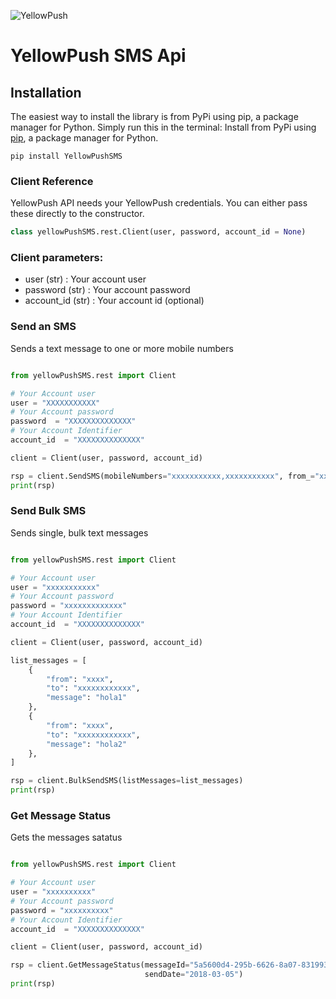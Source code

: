 ![YellowPush](https://www.identidadsms.net/yellowpush/wp-content/uploads/2018/02/logo-Yellow-Push.png)

# YellowPush SMS Api


## Installation

The easiest way to install the library is from PyPi using pip, a package manager for Python. Simply run this in the terminal:
Install from PyPi using [pip](http://www.pip-installer.org/en/latest/), a
package manager for Python.

    pip install YellowPushSMS
    
    
### Client Reference  
YellowPush API needs your YellowPush credentials. You can either pass these directly to the constructor.

```python  
class yellowPushSMS.rest.Client(user, password, account_id = None)

```

### Client parameters:	

- user (str) : Your account user
- password (str) : Your account password 
- account_id (str) : Your account id (optional)
   

### Send an SMS

Sends a text message to one or more mobile numbers

```python

from yellowPushSMS.rest import Client

# Your Account user
user = "XXXXXXXXXXX"
# Your Account password
password  = "XXXXXXXXXXXXXX"
# Your Account Identifier
account_id  = "XXXXXXXXXXXXXX"

client = Client(user, password, account_id)

rsp = client.SendSMS(mobileNumbers="xxxxxxxxxxx,xxxxxxxxxxx", from_="xxxxxxx", message="hello")
print(rsp)

```
### Send Bulk SMS

Sends single, bulk text messages

```python

from yellowPushSMS.rest import Client

# Your Account user
user = "xxxxxxxxxxx"
# Your Account password
password = "xxxxxxxxxxxxx"
# Your Account Identifier
account_id  = "XXXXXXXXXXXXXX"

client = Client(user, password, account_id)

list_messages = [
    {
        "from": "xxxx",
        "to": "xxxxxxxxxxxx",
        "message": "hola1"
    },
    {
        "from": "xxxx",
        "to": "xxxxxxxxxxxx",
        "message": "hola2"
    },
]

rsp = client.BulkSendSMS(listMessages=list_messages)
print(rsp)

```

### Get Message Status

Gets the messages satatus

```python

from yellowPushSMS.rest import Client

# Your Account user
user = "xxxxxxxxxx"
# Your Account password
password = "xxxxxxxxxx"
# Your Account Identifier
account_id  = "XXXXXXXXXXXXXX"

client = Client(user, password, account_id)

rsp = client.GetMessageStatus(messageId="5a5600d4-295b-6626-8a07-831993fa443c",
                              sendDate="2018-03-05")
print(rsp)

```
